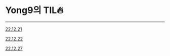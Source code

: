 # Yong9의 TIL🔥


---

[22.12.21](https://github.com/HiImYong99/TIL-Today-I-Learn/blob/main/22.12.21.md)

[22.12.22](https://github.com/HiImYong99/TIL-Today-I-Learn/blob/main/22.12.22.md)

[22.12.27](https://github.com/HiImYong99/TIL-Today-I-Learn/blob/main/22.12.27.md)
